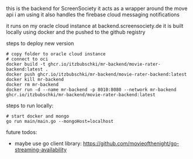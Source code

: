 this is the backend for ScreenSociety
it acts as a wrapper around the move api i am using
it also handles the firebase cloud messaging notifications

it runs on my oracle cloud instance at backend.screensociety.de
it is built locally using docker and the pushed to the github registry

steps to deploy new version
```shell
# copy folder to oracle cloud instance
# connect to oci
docker build -t ghcr.io/itzbubschki/mr-backend/movie-rater-backend:latest .
docker push ghcr.io/itzbubschki/mr-backend/movie-rater-backend:latest
docker kill mr-backend
docker rm mr-backend
docker run -d --name mr-backend -p 8010:8080 --network mr-backend ghcr.io/itzbubschki/mr-backend/movie-rater-backend:latest
```

steps to run locally:
```shell
# start docker and mongo
go run main/main.go --mongoHost=localhost
```

future todos:
- maybe use go client library: https://github.com/movieofthenight/go-streaming-availability
